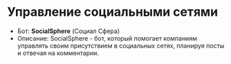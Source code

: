 # Управление социальными сетями

* Бот: **SocialSphere** (Социал Сфера)
* Описание: SocialSphere - бот, который помогает компаниям управлять своим присутствием в социальных сетях, планируя посты и отвечая на комментарии.
